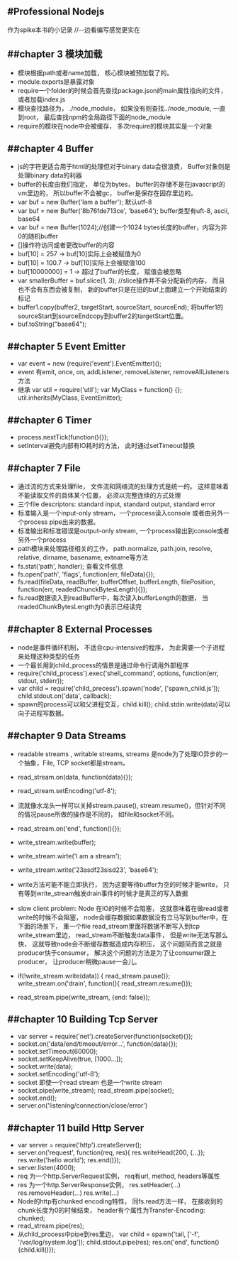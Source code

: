 #Professional Nodejs 
----
 作为spike本书的小记录 //--边看编写感觉更实在

##chapter 3 模块加载 
---
* 模块根据path或者name加载， 核心模块被预加载了的。
* module.exports是暴露对象 
* require一个folder的时候会首先查找package.json的main属性指向的文件， 或者加载index.js  
* 模块查找路径为， ./node_module， 如果没有则查找../node_module, 一直到root， 最后查找npm的全局路径下面的node_module
* require的模块在node中会被缓存， 多次require的模块其实是一个对象 

##chapter 4 Buffer 
---
* js的字符更适合用于html的处理但对于binary data会很浪费， Buffer对象则是处理binary data的利器 
* buffer的长度由我们指定， 单位为bytes， buffer的存储不是在javascript的vm里边的， 所以buffer不会被gc， buffer是保存在固存里边的。
* var buf = new Buffer('Iam a buffer'); 默认utf-8
* var buf = new Buffer('8b76fde713ce', 'base64'); buffer类型有uft-8, ascii, base64
* var buf = new Buffer(1024);//创建一个1024 bytes长度的buffer，内容为非0的随机buffer
* []操作符访问或者更改buffer的内容
* buf[10] = 257 -> buf[10]实际上会被赋值为0
* buf[10] = 100.7 -> buf[10]实际上会被赋值100
* buf[10000000] = 1 -> 超过了buffer的长度， 赋值会被忽略
* var smallerBuffer = buf.slice(1, 3); //slice操作并不会分配新的内存， 而且也不会有东西会被复制， 新的buffer只是在旧的buf上面建立一个开始结束的标记 
* buffer1.copy(buffer2, targetStart, sourceStart, sourceEnd); 将buffer1的sourceStart到sourceEndcopy到buffer2的targetStart位置。
* buf.toString("base64"); 

##chapter 5 Event Emitter
---
* var event = new (require('event').EventEmitter)();
* event 有emit, once, on, addListener, removeListener, removeAllListeners方法
* 继承 var util = require('util'); var MyClass = function() {}; util.inherits(MyClass, EventEmitter);

##chapter 6 Timer
---
* process.nextTick(function(){});  
* setInterval避免内部有IO耗时的方法， 此时通过setTimeout替换

##chapter 7 File
---
* 通过流的方式来处理file， 文件流和网络流的处理方式是统一的。 这样意味着不能读取文件的具体某个位置， 必须以完整连续的方式处理
* 三个file descriptors: standard input,  standard output, standard error 
* 标准输入是一个input-only stream，一个process读入console 或者由另外一个process pipe出来的数据。 
* 标准输出和标准错误是output-only stream, 一个process输出到console或者另外一个process 
* path模块来处理路径相关的工作， path.normalize, path.join, resolve, relative, dirname, basename, extname等方法 
* fs.stat('path', handler); 查看文件信息
* fs.open('path', 'flags', function(err, fileData){});
* fs.read(fileData, readBuffer, bufferOffset, bufferLength, filePosition, function(err, readedChunckBytesLength){});
* fs.read数据读入到readBuffer中，每次读入bufferLength的数据， 当readedChunkBytesLength为0表示已经读完 

##chapter 8 External Processes
---
* node是事件循环机制， 不适合cpu-intensive的程序， 为此需要一个子进程来处理这种类型的任务
* 一个最长用到child_process的情景是通过命令行调用外部程序
* require('child_process').exec('shell_command', options, function(err, stdout, stderr));
* var child = require('child_precess').spawn('node', ['spawn_child.js']); child.stdout.on('data', callback);
* spawn的process可以和父进程交互，child.kill(); child.stdin.write(data)可以向子进程写数据。

##chapter 9 Data Streams
---
* readable streams , writable streams, streams 是node为了处理IO异步的一个抽象，File, TCP socket都是stream。
* read_stream.on(data, function(data){}); 
* read_stream.setEncoding('utf-8');
* 流就像水龙头一样可以关掉stream.pause(), stream.resume()，但针对不同的情况pause所做的操作是不同的， 如file和socket不同。
* read_stream.on('end', function(){});
* write_stream.write(buffer);
* write_stream.wirte('I am a stream');
* write_stream.write('23asdf23sisd23', 'base64');
* write方法可能不能立即执行， 因为这要等待buffer为空的时候才能write， 只有等到write_stream触发drain事件的时候才是真正的写入数据 
* slow client problem: Node 在IO的时候不会阻塞， 这就意味着在做read或者write的时候不会阻塞， node会缓存数据如果数据没有立马写到buffer中，在下面的场景下， 重一个file read_stream里面将数据不断写入到tcp write_stream里边， read_stream不断触发data事件， 但是write无法写那么快， 这就导致node会不断缓存数据造成内存积压， 这个问题简而言之就是producer快于consumer， 解决这个问题的方法是为了让consumer跟上producer， 让producer稍微pause一会儿。 

* if(!write_stream.write(data)) { read_stream.pause()}; write_stream.on('drain', function(){ read_stream.resume()}); 
* read_stream.pipe(write_stream, {end: false});


##chapter 10 Building Tcp Server
---
* var server = require('net').createServer(function(socket){});
* socket.on('data/end/timeout/error...', function(data){});
* socket.setTimeout(60000);
* socket.setKeepAlive(true, [1000...]);
* socket.write(data);
* socket.setEncoding('utf-8');
* socket 即使一个read stream 也是一个write stream
* socket.pipe(write_stream); read_stream.pipe(socket);
* socket.end();
* server.on('listening/connection/close/error')

##chapter 11 build Http Server
---
* var server = require('http').createServer();
* server.on('request', function(req, res){ res.writeHead(200, {...}); res.write('hello world'); res.end()});
* server.listen(4000);
* req 为一个http.ServerRequest实例， req有url, method, headers等属性
* res 为一个http.ServerResponse实例， res.setHeader(...) res.removeHeader(...) res.write(...)
* Node的http有chunked encoding特性， 同fs.read方法一样， 在接收到的chunk长度为0的时候结束， header有个属性为Transfer-Encoding: chunked;  
* read_stream.pipe(res);
* 从child_process中pipe到res里边， var child = spawn('tail, ['-f', '/var/log/system.log']);  child.stdout.pipe(res); res.on('end', function(){child.kill()});
















